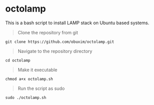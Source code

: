 # octolamp
This is a bash script to install LAMP stack on Ubuntu based systems.

> Clone the repository from git

```git clone https://github.com/obuxim/octolamp.git```

> Navigate to the repository directory

```cd octolamp```

> Make it executable

```chmod a+x octolamp.sh```

> Run the script as sudo

```sudo ./octolamp.sh```
